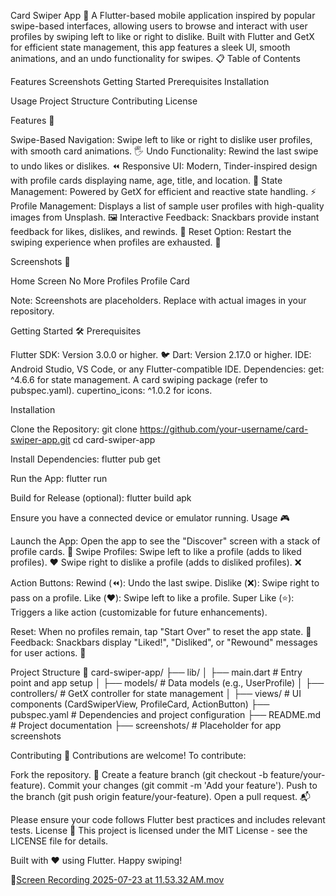 Card Swiper App 🌟
A Flutter-based mobile application inspired by popular swipe-based interfaces, allowing users to browse and interact with user profiles by swiping left to like or right to dislike. Built with Flutter and GetX for efficient state management, this app features a sleek UI, smooth animations, and an undo functionality for swipes.
📋 Table of Contents

Features
Screenshots
Getting Started
Prerequisites
Installation


Usage
Project Structure
Contributing
License

Features 🚀

Swipe-Based Navigation: Swipe left to like or right to dislike user profiles, with smooth card animations. 🖐️
Undo Functionality: Rewind the last swipe to undo likes or dislikes. ⏪
Responsive UI: Modern, Tinder-inspired design with profile cards displaying name, age, title, and location. 🎨
State Management: Powered by GetX for efficient and reactive state handling. ⚡
Profile Management: Displays a list of sample user profiles with high-quality images from Unsplash. 🖼️
Interactive Feedback: Snackbars provide instant feedback for likes, dislikes, and rewinds. 🔔
Reset Option: Restart the swiping experience when profiles are exhausted. 🔄

Screenshots 📸



Home Screen
No More Profiles
Profile Card









Note: Screenshots are placeholders. Replace with actual images in your repository.

Getting Started 🛠️
Prerequisites

Flutter SDK: Version 3.0.0 or higher. 🐦
Dart: Version 2.17.0 or higher.
IDE: Android Studio, VS Code, or any Flutter-compatible IDE.
Dependencies:
get: ^4.6.6 for state management.
A card swiping package (refer to pubspec.yaml).
cupertino_icons: ^1.0.2 for icons.



Installation

Clone the Repository:
git clone https://github.com/your-username/card-swiper-app.git
cd card-swiper-app


Install Dependencies:
flutter pub get


Run the App:
flutter run


Build for Release (optional):
flutter build apk



Ensure you have a connected device or emulator running.
Usage 🎮

Launch the App: Open the app to see the "Discover" screen with a stack of profile cards. 📱
Swipe Profiles:
Swipe left to like a profile (adds to liked profiles). ❤️
Swipe right to dislike a profile (adds to disliked profiles). ❌


Action Buttons:
Rewind (⏪): Undo the last swipe.
Dislike (❌): Swipe right to pass on a profile.
Like (❤️): Swipe left to like a profile.
Super Like (⭐): Triggers a like action (customizable for future enhancements).


Reset: When no profiles remain, tap "Start Over" to reset the app state. 🔄
Feedback: Snackbars display "Liked!", "Disliked", or "Rewound" messages for user actions. 🔔

Project Structure 📂
card-swiper-app/
├── lib/
│   ├── main.dart          # Entry point and app setup
│   ├── models/           # Data models (e.g., UserProfile)
│   ├── controllers/      # GetX controller for state management
│   ├── views/            # UI components (CardSwiperView, ProfileCard, ActionButton)
├── pubspec.yaml          # Dependencies and project configuration
├── README.md             # Project documentation
├── screenshots/          # Placeholder for app screenshots

Contributing 🤝
Contributions are welcome! To contribute:

Fork the repository. 🍴
Create a feature branch (git checkout -b feature/your-feature).
Commit your changes (git commit -m 'Add your feature').
Push to the branch (git push origin feature/your-feature).
Open a pull request. 📬

Please ensure your code follows Flutter best practices and includes relevant tests.
License 📜
This project is licensed under the MIT License - see the LICENSE file for details.

Built with ❤️ using Flutter. Happy swiping!

🎉[Screen Recording 2025-07-23 at 11.53.32 AM.mov](../../Desktop/Screen%20Recording%202025-07-23%20at%2011.53.32%E2%80%AFAM.mov)
